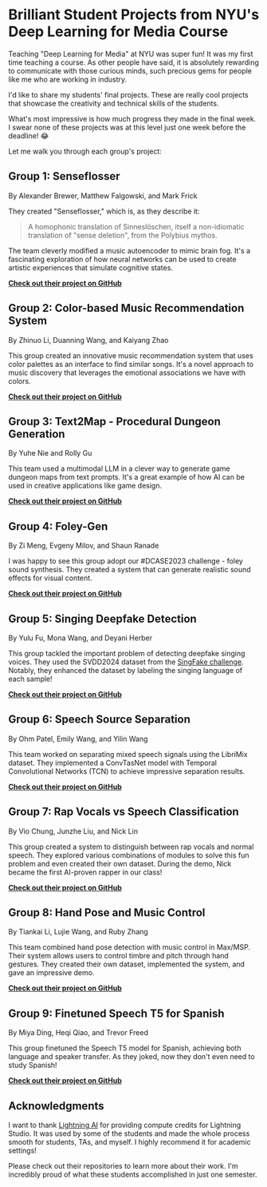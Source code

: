 # Brilliant Student Projects from NYU's Deep Learning for Media Course

Teaching "Deep Learning for Media" at NYU was super fun! It was my first time teaching a course. As other people have said, it is absolutely rewarding to communicate with those curious minds, such precious gems for people like me who are working in industry.

I'd like to share my students' final projects. These are really cool projects that showcase the creativity and technical skills of the students.

What's most impressive is how much progress they made in the final week. I swear none of these projects was at this level just one week before the deadline! 😂

Let me walk you through each group's project:

## Group 1: Senseflosser

By Alexander Brewer, Matthew Falgowski, and Mark Frick

They created "Senseflosser," which is, as they describe it:

> A homophonic translation of Sinneslöschen, itself a non-idiomatic translation of "sense deletion", from the Polybius mythos.

The team cleverly modified a music autoencoder to mimic brain fog. It's a fascinating exploration of how neural networks can be used to create artistic experiences that simulate cognitive states.

**[Check out their project on GitHub](https://github.com/hyve9/senseflosser)**

## Group 2: Color-based Music Recommendation System

By Zhinuo Li, Duanning Wang, and Kaiyang Zhao

This group created an innovative music recommendation system that uses color palettes as an interface to find similar songs. It's a novel approach to music discovery that leverages the emotional associations we have with colors.

**[Check out their project on GitHub](https://github.com/KaiyangZhao0603/Music-Recommendation-System-Based-on-Color-Based-Emotions)**

## Group 3: Text2Map - Procedural Dungeon Generation

By Yuhe Nie and Rolly Gu

This team used a multimodal LLM in a clever way to generate game dungeon maps from text prompts. It's a great example of how AI can be used in creative applications like game design.

**[Check out their project on GitHub](https://github.com/NYH-Dolphin/DL4MT2M)**

## Group 4: Foley-Gen

By Zi Meng, Evgeny Milov, and Shaun Ranade

I was happy to see this group adopt our #DCASE2023 challenge - foley sound synthesis. They created a system that can generate realistic sound effects for visual content.

**[Check out their project on GitHub](https://github.com/zimeng44/Foley-Gen)**

## Group 5: Singing Deepfake Detection

By Yulu Fu, Mona Wang, and Deyani Herber

This group tackled the important problem of detecting deepfake singing voices. They used the SVDD2024 dataset from the [SingFake challenge](https://challenge.singfake.org). Notably, they enhanced the dataset by labeling the singing language of each sample!

**[Check out their project on GitHub](https://github.com/Monawang15/group_5_DL4M1)**

## Group 6: Speech Source Separation

By Ohm Patel, Emily Wang, and Yilin Wang

This team worked on separating mixed speech signals using the LibriMix dataset. They implemented a ConvTasNet model with Temporal Convolutional Networks (TCN) to achieve impressive separation results.

**[Check out their project on GitHub](https://github.com/ohmpatel46/DL4M_Project)**

## Group 7: Rap Vocals vs Speech Classification

By Vio Chung, Junzhe Liu, and Nick Lin

This group created a system to distinguish between rap vocals and normal speech. They explored various combinations of modules to solve this fun problem and even created their own dataset. During the demo, Nick became the first AI-proven rapper in our class!

**[Check out their project on GitHub](https://github.com/Vio-Chung/Rap-Speech-Classification/tree/main)**

## Group 8: Hand Pose and Music Control

By Tiankai Li, Lujie Wang, and Ruby Zhang

This team combined hand pose detection with music control in Max/MSP. Their system allows users to control timbre and pitch through hand gestures. They created their own dataset, implemented the system, and gave an impressive demo.

**[Check out their project on GitHub](https://github.com/RubyQianru/Hand-Pose-and-Music-Control)**

## Group 9: Finetuned Speech T5 for Spanish

By Miya Ding, Heqi Qiao, and Trevor Freed

This group finetuned the Speech T5 model for Spanish, achieving both language and speaker transfer. As they joked, now they don't even need to study Spanish!

**[Check out their project on GitHub](https://github.com/HQQHQ/FinetuneSpeechT5-Spanish)**

## Acknowledgments

I want to thank [Lightning AI](https://lightning.ai/) for providing compute credits for Lightning Studio. It was used by some of the students and made the whole process smooth for students, TAs, and myself. I highly recommend it for academic settings!

Please check out their repositories to learn more about their work. I'm incredibly proud of what these students accomplished in just one semester. 

